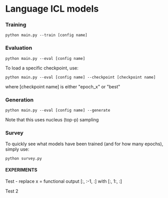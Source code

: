 # Language ICL models

### Training

```
python main.py --train [config name]
```

### Evaluation

```
python main.py --eval [config name]
```

To load a specific checkpoint, use:

```
python main.py --eval [config name] --checkpoint [checkpoint name]
```

where [checkpoint name] is either "epoch_x" or "best"

### Generation

```
python main.py --eval [config name] --generate
```

Note that this uses nucleus (top-p) sampling

### Survey

To quickly see what models have been trained (and for how many epochs), simply use:

```
python survey.py
```

#### EXPERIMENTS

Test - replace x = functional output [:, :-1, :] with [:, 1:, :]

Test 2
